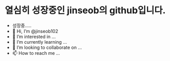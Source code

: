 # 열심히 성장중인 jinseob의 github입니다.

- 성장중.....
- 👋 Hi, I’m @jinseob102
- 👀 I’m interested in ...
- 🌱 I’m currently learning ...
- 💞️ I’m looking to collaborate on ...
- 📫 How to reach me ...



<!---
jinseob102/jinseob102 is a ✨ special ✨ repository because its `README.md` (this file) appears on your GitHub profile.
You can click the Preview link to take a look at your changes.
--->
